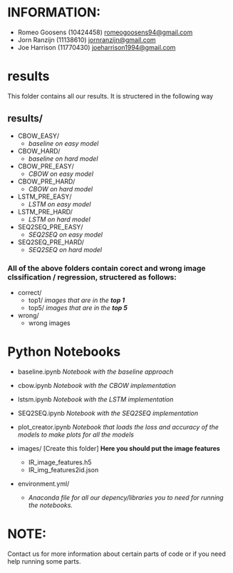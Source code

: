 # INFORMATION:
- Romeo Goosens (10424458) romeogoosens94@gmail.com
- Jorn Ranzijn (11138610)  jornranzijn@gmail.com 
- Joe Harrison (11770430)  joeharrison1994@gmail.com

# results
This folder contains all our results. It is structered in the following way
## results/
- CBOW_EASY/ 
    - *baseline on easy model*
- CBOW_HARD/
    - *baseline on hard model*
- CBOW_PRE_EASY/
    - *CBOW on easy model*
- CBOW_PRE_HARD/
    - *CBOW on hard model*
- LSTM_PRE_EASY/
    - *LSTM on easy model*
- LSTM_PRE_HARD/
    - *LSTM on hard model*
- SEQ2SEQ_PRE_EASY/
    - *SEQ2SEQ on easy model*
- SEQ2SEQ_PRE_HARD/
    - *SEQ2SEQ on hard model*

### All of the above folders contain corect and wrong image clssification / regression, structered as follows:
- correct/
    - top1/ *images that are in the **top 1***
    - top5/ *images that are in the **top 5***
- wrong/
    - wrong images 

# Python Notebooks
- baseline.ipynb
*Notebook with the baseline approach*

- cbow.ipynb
*Notebook with the CBOW implementation*

- lstsm.ipynb
*Notebook with the LSTM implementation*

- SEQ2SEQ.ipynb
*Notebook with the SEQ2SEQ implementation*

- plot_creator.ipynb 
*Notebook that loads the loss and accuracy of the models to make plots for all the models*

- images/ [Create this folder] **Here you should put the image features**
    - IR_image_features.h5
    - IR_img_features2id.json

- environment.yml/
    - *Anaconda file for all our depency/libraries you to need for running the notebooks.*


# NOTE:
Contact us for more information about certain parts of code or if you need help running some parts.
